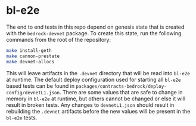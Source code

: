 # bl-e2e

The end to end tests in this repo depend on genesis state that is
created with the `bedrock-devnet` package. To create this state,
run the following commands from the root of the repository:

```bash
make install-geth
make cannon-prestate
make devnet-allocs
```

This will leave artifacts in the `.devnet` directory that will be
read into `bl-e2e` at runtime. The default deploy configuration
used for starting all `bl-e2e` based tests can be found in
`packages/contracts-bedrock/deploy-config/devnetL1.json`. There
are some values that are safe to change in memory in `bl-e2e` at
runtime, but others cannot be changed or else it will result in
broken tests. Any changes to `devnetL1.json` should result in
rebuilding the `.devnet` artifacts before the new values will
be present in the `bl-e2e` tests.
